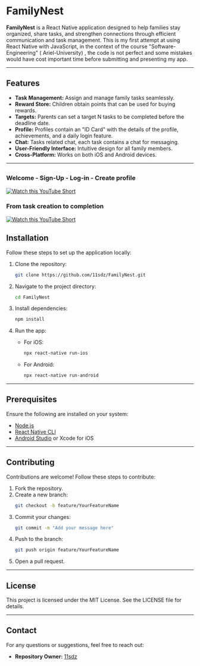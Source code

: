 # FamilyNest

**FamilyNest** is a React Native application designed to help families stay organized, share tasks, and strengthen connections through efficient communication and task management.
This is my first attempt at using React Native with JavaScript, in the context of the course "Software-Engineering" ( Ariel-University) , the code is not perfect and some mistakes would have cost important time before 
submitting and presenting my app. 

---

## Features

- **Task Management:** Assign and manage family tasks seamlessly.
- **Reward Store:** Children obtain points that can be used for buying rewards.
- **Targets:** Parents can set a target N tasks to be completed before the deadline date.
- **Profile:** Profiles contain an "ID Card" with the details of the profile, achievements, and a daily login feature.
- **Chat:** Tasks related chat, each task contains a chat for messaging.
- **User-Friendly Interface:** Intuitive design for all family members.
- **Cross-Platform:** Works on both iOS and Android devices.

---

##

### Welcome - Sign-Up - Log-in - Create profile

[![Watch this YouTube Short](https://img.youtube.com/vi/QOIMYp3PVZU/maxresdefault.jpg)](https://youtube.com/shorts/QOIMYp3PVZU?feature=share)

### From task creation to completion

[![Watch this YouTube Short](https://img.youtube.com/vi/tGPikTpkeCI/maxresdefault.jpg)](https://youtube.com/shorts/tGPikTpkeCI?feature=share)





## Installation

Follow these steps to set up the application locally:

1. Clone the repository:
   ```bash
   git clone https://github.com/11sdz/FamilyNest.git
   ```

2. Navigate to the project directory:
   ```bash
   cd FamilyNest
   ```

3. Install dependencies:
   ```bash
   npm install
   ```

4. Run the app:
   - For iOS:
     ```bash
     npx react-native run-ios
     ```
   - For Android:
     ```bash
     npx react-native run-android
     ```

---

## Prerequisites

Ensure the following are installed on your system:

- [Node.js](https://nodejs.org/)
- [React Native CLI](https://reactnative.dev/docs/environment-setup)
- [Android Studio](https://developer.android.com/studio) or Xcode for iOS

---

## Contributing

Contributions are welcome! Follow these steps to contribute:

1. Fork the repository.
2. Create a new branch:
   ```bash
   git checkout -b feature/YourFeatureName
   ```
3. Commit your changes:
   ```bash
   git commit -m "Add your message here"
   ```
4. Push to the branch:
   ```bash
   git push origin feature/YourFeatureName
   ```
5. Open a pull request.

---

## License

This project is licensed under the MIT License. See the LICENSE file for details.

---

## Contact

For any questions or suggestions, feel free to reach out:

- **Repository Owner:** [11sdz](https://github.com/11sdz)

